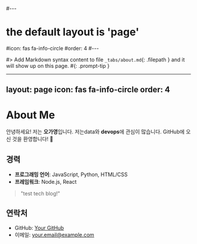 #---
# the default layout is 'page'
#icon: fas fa-info-circle
#order: 4
#---

#> Add Markdown syntax content to file `_tabs/about.md`{: .filepath } and it will show up on this page.
#{: .prompt-tip }

---
layout: page
icon: fas fa-info-circle
order: 4
---

# About Me

<p align="center">
  <i class="fas fa-info-circle" style="font-size: 50px; color: #3498db;"></i>
</p>

안녕하세요! 저는 **오가영**입니다. 저는data와 **devops**에 관심이 많습니다. GitHub에 오신 것을 환영합니다! 🎉

## 경력
- **프로그래밍 언어**: JavaScript, Python, HTML/CSS
- **프레임워크**: Node.js, React

> "test tech blog!"

## 연락처
- GitHub: [Your GitHub](https://github.com/yourname)
- 이메일: [your.email@example.com](mailto:your.email@example.com)

